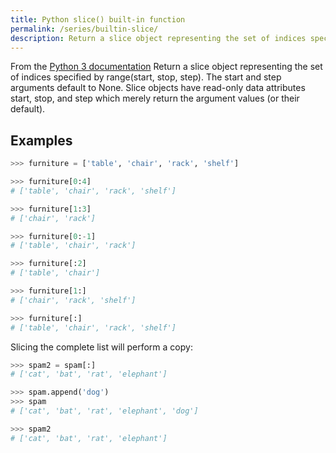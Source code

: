 ```yaml
---
title: Python slice() built-in function
permalink: /series/builtin-slice/
description: Return a slice object representing the set of indices specified by range(start, stop, step). The start and step arguments default to None. Slice objects have read-only data attributes start, stop, and step which merely return the argument values (or their default).
---
```



<base-disclaimer>
  <base-disclaimer-title>
    From the <a target="_blank" href="https://docs.python.org/3/library/functions.html#slice">Python 3 documentation</a>
  </base-disclaimer-title>
  <base-disclaimer-content>
   Return a slice object representing the set of indices specified by range(start, stop, step). The start and step arguments default to None. Slice objects have read-only data attributes start, stop, and step which merely return the argument values (or their default).
  </base-disclaimer-content>
</base-disclaimer>

## Examples

```python
>>> furniture = ['table', 'chair', 'rack', 'shelf']

>>> furniture[0:4]
# ['table', 'chair', 'rack', 'shelf']

>>> furniture[1:3]
# ['chair', 'rack']

>>> furniture[0:-1]
# ['table', 'chair', 'rack']

>>> furniture[:2]
# ['table', 'chair']

>>> furniture[1:]
# ['chair', 'rack', 'shelf']

>>> furniture[:]
# ['table', 'chair', 'rack', 'shelf']
```

Slicing the complete list will perform a copy:

```python
>>> spam2 = spam[:]
# ['cat', 'bat', 'rat', 'elephant']

>>> spam.append('dog')
>>> spam
# ['cat', 'bat', 'rat', 'elephant', 'dog']

>>> spam2
# ['cat', 'bat', 'rat', 'elephant']
```
